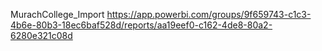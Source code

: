 MurachCollege_Import
https://app.powerbi.com/groups/9f659743-c1c3-4b6e-80b3-18ec6baf528d/reports/aa19eef0-c162-4de8-80a2-6280e321c08d